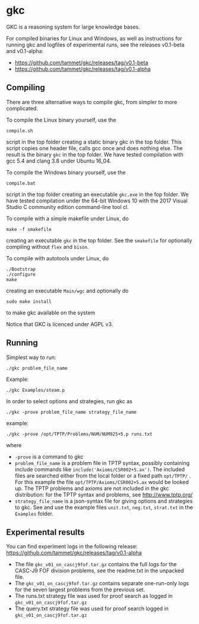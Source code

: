 gkc
===

GKC is a reasoning system for large knowledge bases.

For compiled binaries for Linux and Windows, 
as well as instructions for running gkc and logfiles of
experimental runs, see the releases v0.1-beta and v0.1-alpha:

* https://github.com/tammet/gkc/releases/tag/v0.1-beta
* https://github.com/tammet/gkc/releases/tag/v0.1-alpha

Compiling
---------

There are three alternative ways to compile gkc,
from simpler to more complicated.

To compile the Linux binary yourself, use the 

    compile.sh
  
script in the top folder creating a static binary gkc 
in the top folder. This script copies one header file,
calls gcc once and does nothing else. The result 
is the binary `gkc` in the top folder.
We have tested compilation with gcc 5.4 and clang 3.8
under Ubuntu 16_04.

To compile the Windows binary yourself, use the

    compile.bat

script in the top folder creating an executable `gkc.exe`
in the fop folder. We have tested compilation under 
the 64-bit Windows  10 with the 2017 Visual Studio C
community edition command-line tool cl.

To compile with a simple makefile under Linux, do

    make -f smakefile

creating an executable `gkc` in the top folder.
See the `smakefile` for optionally compiling without
`flex` and `bison`.

To compile with autotools under Linux, do

    ./Bootstrap
    ./configure
    make

creating an executable `Main/wgc`
and optionally do

    sudo make install

to make gkc available on the system

Notice that GKC is licenced under AGPL v3.

Running
-------

Simplest way to run:

    ./gkc problem_file_name

Example:

    ./gkc Examples/steam.p

In order to select options and strategies, run gkc as 

    ./gkc -prove problem_file_name strategy_file_name

example:

    ./gkc -prove /opt/TPTP/Problems/NUM/NUM925+5.p runs.txt

where
* `-prove` is a command to gkc
* `problem_file_name` is a problem file in TPTP syntax, possibly containing include commands like 
`include('Axioms/CSR002+5.ax')`. The included files are searched either from the local folder or a fixed
path `opt/TPTP/` . For this example the file `opt/TPTP/Axioms/CSR002+5.ax` would be looked up. 
The TPTP problems and axioms are not included in the gkc distribution: 
for the TPTP syntax and problems, see http://www.tptp.org/
* `strategy_file_name` is a json-syntax file for giving options and strategies to gkc. See and use the
example files `unit.txt`, `neg.txt`, `strat.txt` in the `Examples` folder.


Experimental results
--------------------

You can find experiment logs in the following release:
https://github.com/tammet/gkc/releases/tag/v0.1-alpha

* The file `gkc_v01_on_cascj9fof.tar.gz` contains the full logs for the CASC-J9 FOF 
division problems, see the readme.txt in the unpacked file. 
* The `gkc_v01_on_cascj9fof.tar.gz` contains separate one-run-only logs
for the seven largest problems from the previous set.
* The runs.txt strategy file was used for proof search as logged 
in `gkc_v01_on_cascj9fof.tar.gz`
* The query.txt strategy file was used for proof search logged 
in `gkc_v01_on_cascj9fof.tar.gz`
